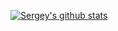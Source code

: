 [![Sergey's github stats](https://github-readme-stats.vercel.app/api?username=sskorol)](https://github.com/anuraghazra/github-readme-stats)
